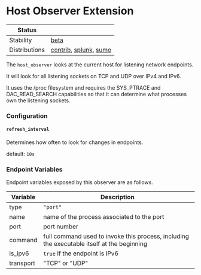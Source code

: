 # Host Observer Extension

<!-- status autogenerated section -->
| Status        |           |
| ------------- |-----------|
| Stability     | [beta]  |
| Distributions | [contrib], [splunk], [sumo] |

[beta]: https://github.com/open-telemetry/opentelemetry-collector#beta
[contrib]: https://github.com/open-telemetry/opentelemetry-collector-releases/tree/main/distributions/otelcol-contrib
[splunk]: https://github.com/signalfx/splunk-otel-collector
[sumo]: https://github.com/SumoLogic/sumologic-otel-collector
<!-- end autogenerated section -->

The `host_observer` looks at the current host for listening network endpoints.

It will look for all listening sockets on TCP and UDP over IPv4 and IPv6.

It uses the /proc filesystem and requires the SYS_PTRACE and DAC_READ_SEARCH capabilities so that it can determine what processes own the listening sockets.

### Configuration

#### `refresh_interval`

Determines how often to look for changes in endpoints.

default: `10s`

### Endpoint Variables

Endpoint variables exposed by this observer are as follows.

| Variable  | Description                                                                                |
|-----------|--------------------------------------------------------------------------------------------|
| type      | `"port"`                                                                                     |
| name      | name of the process associated to the port                                                 |
| port      | port number                                                                                |
| command   | full command used to invoke this process, including the executable itself at the beginning |
| is_ipv6   | `true` if the endpoint is IPv6                                                             |
| transport | "TCP" or "UDP"                                                                             |
